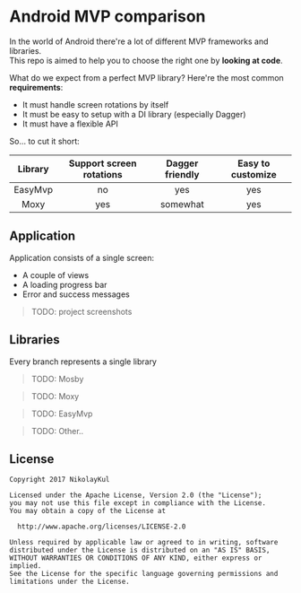 # Android MVP comparison

In the world of Android there're a lot of different MVP frameworks and libraries.  
This repo is aimed to help you to choose the right one by __looking at code__.<br/>

What do we expect from a perfect MVP library? Here're the most common __requirements__:
- It must handle screen rotations by itself
- It must be easy to setup with a DI library (especially Dagger)
- It must have a flexible API

So... to cut it short:

| Library | Support screen rotations | Dagger friendly | Easy to customize |
| :-----: | :----------------------: | :-------------: | :---------------: |
| EasyMvp | no                       | yes             | yes               |
| Moxy    | yes                      | somewhat        | yes               |

## Application

Application consists of a single screen:
- A couple of views
- A loading progress bar
- Error and success messages

>TODO: project screenshots

## Libraries

Every branch represents a single library

>TODO: Mosby

>TODO: Moxy

>TODO: EasyMvp

>TODO: Other..

## License

	Copyright 2017 NikolayKul

	Licensed under the Apache License, Version 2.0 (the "License");
	you may not use this file except in compliance with the License.
	You may obtain a copy of the License at

	  http://www.apache.org/licenses/LICENSE-2.0

	Unless required by applicable law or agreed to in writing, software
	distributed under the License is distributed on an "AS IS" BASIS,
	WITHOUT WARRANTIES OR CONDITIONS OF ANY KIND, either express or implied.
	See the License for the specific language governing permissions and
	limitations under the License.
